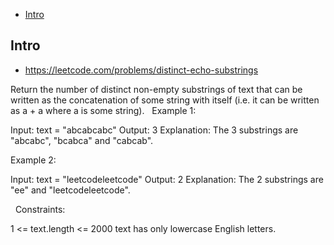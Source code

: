 - [Intro](#intro)

## Intro

- https://leetcode.com/problems/distinct-echo-substrings

Return the number of distinct non-empty substrings of text that can be written as the concatenation of some string with itself (i.e. it can be written as a + a where a is some string).
 
Example 1:

Input: text = "abcabcabc"
Output: 3
Explanation: The 3 substrings are "abcabc", "bcabca" and "cabcab".

Example 2:

Input: text = "leetcodeleetcode"
Output: 2
Explanation: The 2 substrings are "ee" and "leetcodeleetcode".

 
Constraints:

1 <= text.length <= 2000
text has only lowercase English letters.

